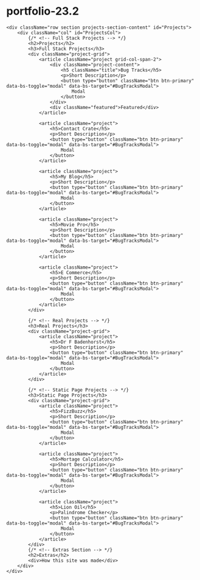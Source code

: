 # portfolio-23.2
 

    <div className="row section projects-section-content" id="Projects">
        <div className="col" id="ProjectsCol">
            {/* <!-- Full Stack Projects --> */}
            <h2>Projects</h2>
            <h3>Full Stack Projects</h3>                        
            <div className="project-grid">
                <article className="project grid-col-span-2">
                    <div className="project-content">
                        <h5 className="title">Bug Tracks</h5>
                        <p>Short Description</p>
                        <button type="button" className="btn btn-primary" data-bs-toggle="modal" data-bs-target="#BugTracksModal">
                            Modal
                        </button>
                    </div>                            
                    <div className="featured">Featured</div>
                </article>
                
                <article className="project">
                    <h5>Contact Crate</h5>
                    <p>Short Description</p>
                    <button type="button" className="btn btn-primary" data-bs-toggle="modal" data-bs-target="#BugTracksModal">
                        Modal
                    </button>  
                </article>

                <article className="project">
                    <h5>My Blog</h5>
                    <p>Short Description</p>
                    <button type="button" className="btn btn-primary" data-bs-toggle="modal" data-bs-target="#BugTracksModal">
                        Modal
                    </button>  
                </article>
                
                <article className="project">
                    <h5>Movie Pro</h5>
                    <p>Short Description</p>
                    <button type="button" className="btn btn-primary" data-bs-toggle="modal" data-bs-target="#BugTracksModal">
                        Modal
                    </button>  
                </article>
                
                <article className="project">
                    <h5>E Commerce</h5>
                    <p>Short Description</p>
                    <button type="button" className="btn btn-primary" data-bs-toggle="modal" data-bs-target="#BugTracksModal">
                        Modal
                    </button>  
                </article>
            </div>

            {/* <!-- Real Projects --> */}
            <h3>Real Projects</h3>
            <div className="project-grid">
                <article className="project">
                    <h5>Dr F Badenhorst</h5>
                    <p>Short Description</p>
                    <button type="button" className="btn btn-primary" data-bs-toggle="modal" data-bs-target="#BugTracksModal">
                        Modal
                    </button>
                </article>
            </div>

            {/* <!-- Static Page Projects --> */}
            <h3>Static Page Projects</h3>
            <div className="project-grid">
                <article className="project">
                    <h5>FizzBuzz</h5>
                    <p>Short Description</p>
                    <button type="button" className="btn btn-primary" data-bs-toggle="modal" data-bs-target="#BugTracksModal">
                        Modal
                    </button>
                </article>
                
                <article className="project">
                    <h5>Mortage Calculator</h5>
                    <p>Short Description</p>
                    <button type="button" className="btn btn-primary" data-bs-toggle="modal" data-bs-target="#BugTracksModal">
                        Modal
                    </button>
                </article>
                
                <article className="project">
                    <h5>Lion Oil</h5>
                    <p>Palindrome Checker</p>
                    <button type="button" className="btn btn-primary" data-bs-toggle="modal" data-bs-target="#BugTracksModal">
                        Modal
                    </button>
                </article>
            </div>
            {/* <!-- Extras Section --> */}
            <h2>Extras</h2>
            <div>How this site was made</div>
        </div>
    </div>